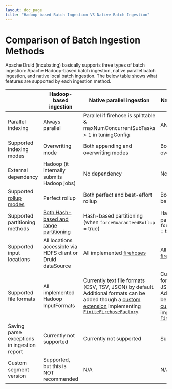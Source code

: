 ```yaml
---
layout: doc_page
title: "Hadoop-based Batch Ingestion VS Native Batch Ingestion"
---
```


<!--
  ~ Licensed to the Apache Software Foundation (ASF) under one
  ~ or more contributor license agreements.  See the NOTICE file
  ~ distributed with this work for additional information
  ~ regarding copyright ownership.  The ASF licenses this file
  ~ to you under the Apache License, Version 2.0 (the
  ~ "License"); you may not use this file except in compliance
  ~ with the License.  You may obtain a copy of the License at
  ~
  ~   http://www.apache.org/licenses/LICENSE-2.0
  ~
  ~ Unless required by applicable law or agreed to in writing,
  ~ software distributed under the License is distributed on an
  ~ "AS IS" BASIS, WITHOUT WARRANTIES OR CONDITIONS OF ANY
  ~ KIND, either express or implied.  See the License for the
  ~ specific language governing permissions and limitations
  ~ under the License.
  -->

# Comparison of Batch Ingestion Methods

Apache Druid (incubating) basically supports three types of batch ingestion: Apache Hadoop-based
batch ingestion, native parallel batch ingestion, and native local batch
ingestion. The below table shows what features are supported by each
ingestion method.


|   |Hadoop-based ingestion|Native parallel ingestion|Native local ingestion|
|---|----------------------|-------------------------|----------------------|
| Parallel indexing | Always parallel | Parallel if firehose is splittable <br/> & maxNumConcurrentSubTasks > 1 in tuningConfig | Always sequential |
| Supported indexing modes | Overwriting mode | Both appending and overwriting modes | Both appending and overwriting modes |
| External dependency | Hadoop (it internally submits Hadoop jobs) | No dependency | No dependency |
| Supported [rollup modes](./index.html#roll-up-modes) | Perfect rollup | Both perfect and best-effort rollup | Both perfect and best-effort rollup |
| Supported partitioning methods | [Both Hash-based and range partitioning](./hadoop.html#partitioning-specification) | Hash-based partitioning (when `forceGuaranteedRollup` = true) | Hash-based partitioning (when `forceGuaranteedRollup` = true) |
| Supported input locations | All locations accessible via HDFS client or Druid dataSource | All implemented [firehoses](./firehose.html) | All implemented [firehoses](./firehose.html) |
| Supported file formats | All implemented Hadoop InputFormats | Currently text file formats (CSV, TSV, JSON) by default. Additional formats can be added though a [custom extension](../development/modules.html) implementing [`FiniteFirehoseFactory`](https://github.com/apache/incubator-druid/blob/master/core/src/main/java/org/apache/druid/data/input/FiniteFirehoseFactory.java) | Currently text file formats (CSV, TSV, JSON) by default. Additional formats can be added though a [custom extension](../development/modules.html) implementing [`FiniteFirehoseFactory`](https://github.com/apache/incubator-druid/blob/master/core/src/main/java/org/apache/druid/data/input/FiniteFirehoseFactory.java) |
| Saving parse exceptions in ingestion report | Currently not supported | Currently not supported | Supported |
| Custom segment version | Supported, but this is NOT recommended | N/A | N/A |
